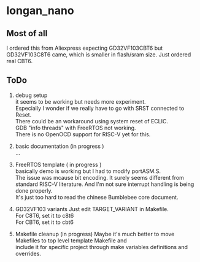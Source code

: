 # longan_nano

## Most of all
I ordered this from Aliexpress expecting GD32VF103CBT6 but GD32VF103C8T6 came, which is smaller in flash/sram size.
Just ordered real CBT6.

## ToDo
1. debug setup  
   it seems to be working but needs more experiment.  
   Especially I wonder if we really have to go with SRST connected to Reset.  
   There could be an workaround using system reset of ECLIC.  
   GDB "info threads" with FreeRTOS not working.  
   There is no OpenOCD support for RISC-V yet for this.
2. basic documentation (in progress )  
   ...
3. FreeRTOS template ( in progress )  
   basically demo is working but I had to modify portASM.S.  
   The issue was mcause bit encoding. It surely seems different from  
   standard RISC-V literature.
   And I'm not sure interrupt handling is being done properly.  
   It's just too hard to read the chinese Bumblebee core document.  
4. GD32VF103 variants
   Just edit TARGET_VARIANT in Makefile.  
   For C8T6, set it to c8t6  
   For CBT6, set it to cbt6

5. Makefile cleanup (in progress)
   Maybe it's much better to move Makefiles to top level template Makefile and  
   include it for specific project through make variables definitions and overrides.
